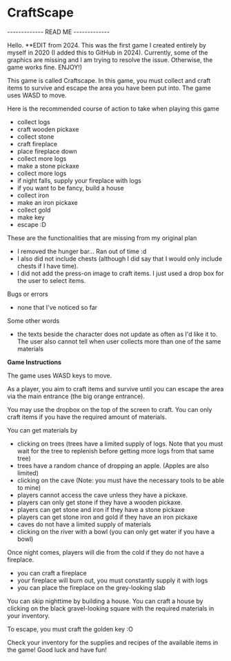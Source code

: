 # CraftScape

------------- READ ME -------------

Hello.
**EDIT from 2024. This was the first game I created entirely by myself in 2020 (I added this to GitHub in 2024). Currently, some of the graphics are missing and I am trying to resolve the issue. Otherwise, the game works fine. ENJOY!)

This game is called Craftscape. In this game, you must collect and craft items to survive and escape the area you have been put into.
The game uses WASD to move. 


Here is the recommended course of action to take when playing this game
 - collect logs
 - craft wooden pickaxe
 - collect stone
 - craft fireplace
 - place fireplace down
 - collect more logs
 - make a stone pickaxe
 - collect more logs
 - if night falls, supply your fireplace with logs
 - if you want to be fancy, build a house
 - collect iron
 - make an iron pickaxe
 - collect gold
 - make key
 - escape :D

These are the functionalities that are missing from my original plan
 - I removed the hunger bar... Ran out of time :d
 - I also did not include chests (although I did say that I would only include chests if I have time).
 - I did not add the press-on image to craft items. I just used a drop box for the user to select items.

Bugs or errors
 - none that I've noticed so far

Some other words
 - the texts beside the character does not update as often as I'd like it to. The user also cannot tell when user collects more than one of the same materials


**Game Instructions**

The game uses WASD keys to move.

As a player, you aim to craft items and survive until you can escape the area via the main entrance (the big orange entrance).

You may use the dropbox on the top of the screen to craft. You can only craft items if you have the required amount of materials.

You can get materials by 
- clicking on trees (trees have a limited supply of logs. Note that you must wait for the tree to replenish before getting more logs from that same tree)
- trees have a random chance of dropping an apple. (Apples are also limited)
- clicking on the cave (Note: you must have the necessary tools to be able to mine)
- players cannot access the cave unless they have a pickaxe.
- players can only get stone if they have a wooden pickaxe.
- players can get stone and iron if they have a stone pickaxe
- players can get stone iron and gold if they have an iron pickaxe
- caves do not have a limited supply of materials
- clicking on the river with a bowl (you can only get water if you have a bowl)

Once night comes, players will die from the cold if they do not have a fireplace.
- you can craft a fireplace
- your fireplace will burn out, you must constantly supply it with logs
- you can place the fireplace on the grey-looking slab

You can skip nighttime by building a house. You can craft a house by clicking on the black gravel-looking square with the required materials in your inventory.

To escape, you must craft the golden key :O

Check your inventory for the supplies and recipes of the available items in the game!
Good luck and have fun!
